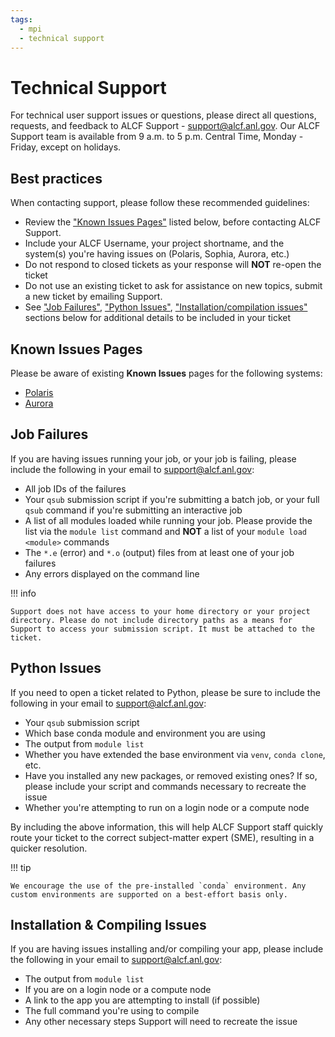 ```yaml
---
tags:
  - mpi
  - technical support
---
```


# Technical Support


For technical user support issues or questions, please direct all questions, requests, and feedback to ALCF Support - [support@alcf.anl.gov](mailto:support@alcf.anl.gov). Our ALCF Support team is available from 9 a.m. to 5 p.m. Central Time, Monday - Friday, except on holidays.

## Best practices
When contacting support, please follow these recommended guidelines:

* Review the ["Known Issues Pages"](https://docs.alcf.anl.gov/contacting-support/technical-support/#known-issues-pages) listed below, before contacting ALCF Support.
* Include your ALCF Username, your project shortname, and the system(s) you're having issues on (Polaris, Sophia, Aurora, etc.)
* Do not respond to closed tickets as your response will **NOT** re-open the ticket
* Do not use an existing ticket to ask for assistance on new topics, submit a new ticket by emailing Support.
* See ["Job Failures"](https://docs.alcf.anl.gov/contacting-support/technical-support/#job-failures), ["Python Issues"](https://docs.alcf.anl.gov/contacting-support/technical-support/#python-issues), ["Installation/compilation issues"](https://docs.alcf.anl.gov/contacting-support/technical-support/#installation-compiling-issues) sections below for additional details to be included in your ticket

## Known Issues Pages

Please be aware of existing **Known Issues** pages for the following systems:

* [Polaris](../polaris/known-issues.md)
* [Aurora](../aurora/known-issues.md)



## Job Failures

If you are having issues running your job, or your job is failing, please include the following in your email to [support@alcf.anl.gov](mailto:support@alcf.anl.gov):

* All job IDs of the failures
* Your `qsub` submission script if you're submitting a batch job, or your full `qsub` command if you're submitting an interactive job
* A list of all modules loaded while running your job. Please provide the list via the `module list` command and **NOT** a list of your `module load <module>` commands
* The `*.e` (error) and `*.o` (output) files from at least one of your job failures
* Any errors displayed on the command line

!!! info

    Support does not have access to your home directory or your project directory. Please do not include directory paths as a means for Support to access your submission script. It must be attached to the ticket.

## Python Issues

If you need to open a ticket related to Python, please be sure to include the following in your email to [support@alcf.anl.gov](mailto:support@alcf.anl.gov):

* Your `qsub` submission script
* Which base conda module and environment you are using
* The output from `module list`
* Whether you have extended the base environment via `venv`, `conda clone`, etc.
* Have you installed any new packages, or removed existing ones? If so, please include your script and commands necessary to recreate the issue
* Whether you're attempting to run on a login node or a compute node

By including the above information, this will help ALCF Support staff quickly route your ticket to the correct subject-matter expert (SME), resulting in a quicker resolution.

!!! tip 

    We encourage the use of the pre-installed `conda` environment. Any custom environments are supported on a best-effort basis only.

## Installation & Compiling Issues

If you are having issues installing and/or compiling your app, please include the following in your email to [support@alcf.anl.gov](mailto:support@alcf.anl.gov):

- The output from `module list`
- If you are on a login node or a compute node
- A link to the app you are attempting to install (if possible)
- The full command you're using to compile
- Any other necessary steps Support will need to recreate the issue
